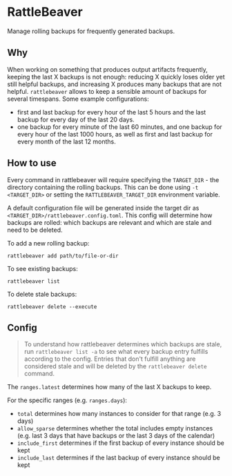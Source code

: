 # RattleBeaver

Manage rolling backups for frequently generated backups.

## Why

When working on something that produces output artifacts frequently, keeping the last X backups is not enough: reducing X quickly loses older yet still helpful backups, and increasing X produces many backups that are not helpful. `rattlebeaver` allows to keep a sensible amount of backups for several timespans. Some example configurations:
* first and last backup for every hour of the last 5 hours and the last backup for every day of the last 20 days.
* one backup for every minute of the last 60 minutes, and one backup for every hour of the last 1000 hours, as well as first and last backup for every month of the last 12 months.

## How to use

Every command in rattlebeaver will require specifying the `TARGET_DIR` - the directory containing the rolling backups. This can be done using `-t <TARGET_DIR>` or setting the `RATTLEBEAVER_TARGET_DIR` environment variable.

A default configuration file will be generated inside the target dir as `<TARGET_DIR>/rattlebeaver.config.toml`. This config will determine how backups are rolled: which backups are relevant and which are stale and need to be deleted.

To add a new rolling backup:
```
rattlebeaver add path/to/file-or-dir
```

To see existing backups:
```
rattlebeaver list
```

To delete stale backups:
```
rattlebeaver delete --execute
```

## Config

> To understand how rattlebeaver determines which backups are stale, run `rattlebeaver list -a` to see what every backup entry fulfills according to the config. Entries that don't fulfill anything are considered stale and will be deleted by the `rattlebeaver delete` command.

The `ranges.latest` determines how many of the last X backups to keep.

For the specific ranges (e.g. `ranges.days`):
* `total` determines how many instances to consider for that range (e.g. 3 days)
* `allow_sparse` determines whether the total includes empty instances (e.g. last 3 days that have backups or the last 3 days of the calendar)
* `include_first` determines if the first backup of every instance should be kept
* `include_last` determines if the last backup of every instance should be kept
